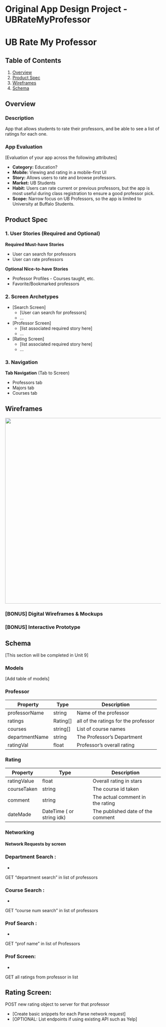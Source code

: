 Original App Design Project - UBRateMyProfessor
===

# UB Rate My Professor

## Table of Contents
1. [Overview](#Overview)
1. [Product Spec](#Product-Spec)
1. [Wireframes](#Wireframes)
2. [Schema](#Schema)

## Overview
### Description
App that allows students to rate their professors, and be able to see a list of ratings for each one. 

### App Evaluation
[Evaluation of your app across the following attributes]
- **Category:** Education?
- **Mobile:** Viewing and rating in a mobile-first UI
- **Story:** Allows users to rate and browse professors.
- **Market:** UB Students
- **Habit:** Users can rate current or previous professors, but the app is most useful during class registration to ensure a good professor pick.
- **Scope:** Narrow focus on UB Professors, so the app is limited to University at Buffalo Students.

## Product Spec

### 1. User Stories (Required and Optional)

**Required Must-have Stories**

* User can search for professors
* User can rate professors


**Optional Nice-to-have Stories**

* Professor Profiles - Courses taught, etc.
* Favorite/Bookmarked professors

### 2. Screen Archetypes

* [Search Screen]
   * [User can search for professors]
   * ...
* [Professor Screen]
   * [list associated required story here]
   * ...
* [Rating Screen]
   * [list associated required story here]
   * ...
### 3. Navigation

**Tab Navigation** (Tab to Screen)

* Professors tab
* Majors tab
* Courses tab


## Wireframes
<img src="https://i.imgur.com/Ae1eHv8.png](https://i.imgur.com/Ae1eHv8.png" width=600>

### [BONUS] Digital Wireframes & Mockups

### [BONUS] Interactive Prototype

## Schema 
[This section will be completed in Unit 9]
### Models
[Add table of models]

### Professor
| Property       | Type       | Description                          |
| -------------- | ---------- | ------------------------------------ |
| professorName  | string     | Name of the professor                |
| ratings        | Rating\[\] | all of the ratings for the professor |
| courses        | string\[\] | List of course names                 |
| departmentName | string     | The Professor’s Department           |
| ratingVal      | float      | Professor’s overall rating           |

### Rating 
| Property    | Type                      | Description                        |
| ----------- | ------------------------- | ---------------------------------- |
| ratingValue | float                     | Overall rating in stars            |
| courseTaken | string                    | The course id taken                |
| comment     | string                    | The actual comment in the rating   |
| dateMade    | DateTime ( or string idk) | The published date of the comment  |



### Networking

#### Network Requests by screen

### Department Search : 
 -
GET “department search” in list of professors

### Course Search : 
 -
GET “course num search” in list of professors

### Prof Search :
-
GET “prof name” in list of Professors

### Prof Screen:
-
GET all ratings from professor in list

Rating Screen:
-
POST new rating object to server for that professor
  
  

- [Create basic snippets for each Parse network request]
- [OPTIONAL: List endpoints if using existing API such as Yelp]

